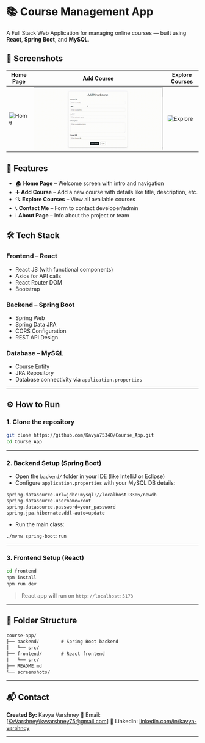 # 📚 Course Management App

A Full Stack Web Application for managing online courses — built using **React**, **Spring Boot**, and **MySQL**.

## 📸 Screenshots

| Home Page                     | Add Course                         | Explore Courses                     |
| ----------------------------- | ---------------------------------- | ----------------------------------- |
| ![Home](screenshots/home.gif) | ![Add](screenshots/add-course.gif) | ![Explore](screenshots/explore.gif) |

## 🚀 Features

-   🏠 **Home Page** – Welcome screen with intro and navigation
-   ➕ **Add Course** – Add a new course with details like title, description, etc.
-   🔍 **Explore Courses** – View all available courses
-   📞 **Contact Me** – Form to contact developer/admin
-   ℹ️ **About Page** – Info about the project or team

## 🛠️ Tech Stack

### Frontend – React

-   React JS (with functional components)
-   Axios for API calls
-   React Router DOM
-   Bootstrap

### Backend – Spring Boot

-   Spring Web
-   Spring Data JPA
-   CORS Configuration
-   REST API Design

### Database – MySQL

-   Course Entity
-   JPA Repository
-   Database connectivity via `application.properties`

---

## ⚙️ How to Run

### 1. Clone the repository

```bash
git clone https://github.com/Kavya75340/Course_App.git
cd Course_App
```

---

### 2. Backend Setup (Spring Boot)

-   Open the `backend/` folder in your IDE (like IntelliJ or Eclipse)
-   Configure `application.properties` with your MySQL DB details:

```properties
spring.datasource.url=jdbc:mysql://localhost:3306/newdb
spring.datasource.username=root
spring.datasource.password=your_password
spring.jpa.hibernate.ddl-auto=update
```

-   Run the main class:

```bash
./mvnw spring-boot:run
```

---

### 3. Frontend Setup (React)

```bash
cd frontend
npm install
npm run dev
```

> React app will run on `http://localhost:5173`

---

## 📂 Folder Structure

```
course-app/
├── backend/        # Spring Boot backend
│   └── src/
├── frontend/       # React frontend
│   └── src/
├── README.md
└── screenshots/
```

---

## 📬 Contact

**Created By:** Kavya Varshney
📧 Email: \[[KvVarshney\kvvarshney75@gmail.com](mailto:kvvarshney75@gmail.com)]
🔗 LinkedIn: [linkedin.com/in/kavya-varshney](https://www.linkedin.com/in/kavya-varshney-658803327/)

---
